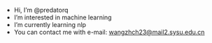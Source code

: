 - Hi, I’m @predatorq
- I’m interested in machine learning
- I’m currently learning nlp
- You can contact me with e-mail: wangzhch23@mail2.sysu.edu.cn

<!---
predatorq/predatorq is a ✨ special ✨ repository because its `README.md` (this file) appears on your GitHub profile.
You can click the Preview link to take a look at your changes.
--->
